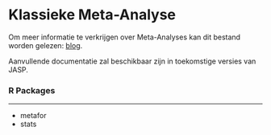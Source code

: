 Klassieke Meta-Analyse
==========================

Om meer informatie te verkrijgen over Meta-Analyses kan dit bestand worden gelezen: <a href="https://jasp-stats.org/2017/11/15/meta-analysis-jasp/" target="_blank">blog</a>.

Aanvullende documentatie zal beschikbaar zijn in toekomstige versies van JASP. 

### R Packages
---
- metafor
- stats

